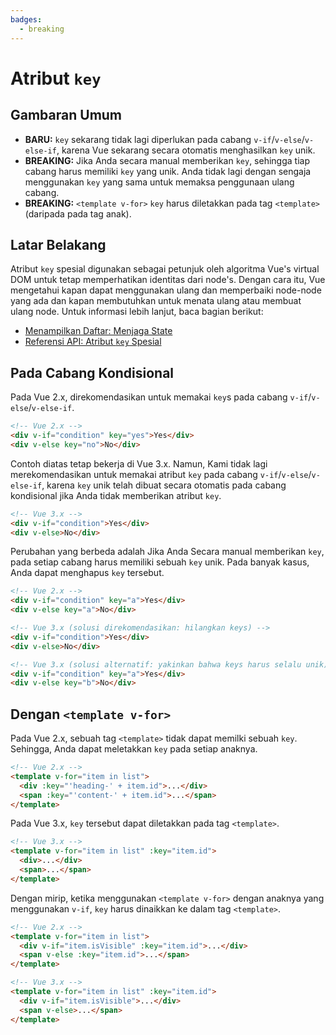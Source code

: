 ```yaml
---
badges:
  - breaking
---
```


# Atribut `key` <MigrationBadges :badges="$frontmatter.badges" />

## Gambaran Umum

- **BARU:** `key` sekarang tidak lagi diperlukan pada cabang `v-if`/`v-else`/`v-else-if`, karena Vue sekarang secara otomatis menghasilkan `key` unik.
 - **BREAKING:** Jika Anda secara manual memberikan `key`, sehingga tiap cabang harus memiliki `key` yang unik. Anda tidak lagi dengan sengaja menggunakan `key` yang sama untuk memaksa penggunaan ulang cabang.
- **BREAKING:** `<template v-for>` `key` harus diletakkan pada tag `<template>` (daripada pada tag anak).

## Latar Belakang

Atribut `key` spesial digunakan sebagai petunjuk oleh algoritma Vue's virtual DOM untuk tetap memperhatikan identitas dari node's. Dengan cara itu, Vue mengetahui kapan dapat menggunakan ulang dan memperbaiki node-node yang ada dan kapan membutuhkan untuk menata ulang atau membuat ulang node. Untuk informasi lebih lanjut, baca bagian berikut:

- [Menampilkan Daftar: Menjaga State](/guide/list.html#maintaining-state)
- [Referensi API: Atribut `key` Spesial](/api/special-attributes.html#key)

## Pada Cabang Kondisional

Pada Vue 2.x, direkomendasikan untuk memakai `key`s pada cabang `v-if`/`v-else`/`v-else-if`.

```html
<!-- Vue 2.x -->
<div v-if="condition" key="yes">Yes</div>
<div v-else key="no">No</div>
```

Contoh diatas tetap bekerja di Vue 3.x. Namun, Kami tidak lagi merekomendasikan untuk memakai atribut `key` pada cabang `v-if`/`v-else`/`v-else-if`, karena `key` unik telah dibuat secara otomatis pada cabang kondisional jika Anda tidak memberikan atribut `key`.

```html
<!-- Vue 3.x -->
<div v-if="condition">Yes</div>
<div v-else>No</div>
```

Perubahan yang berbeda adalah Jika Anda Secara manual memberikan `key`, pada setiap cabang harus memiliki sebuah `key` unik. Pada banyak kasus, Anda dapat menghapus `key` tersebut.

```html
<!-- Vue 2.x -->
<div v-if="condition" key="a">Yes</div>
<div v-else key="a">No</div>

<!-- Vue 3.x (solusi direkomendasikan: hilangkan keys) -->
<div v-if="condition">Yes</div>
<div v-else>No</div>

<!-- Vue 3.x (solusi alternatif: yakinkan bahwa keys harus selalu unik) -->
<div v-if="condition" key="a">Yes</div>
<div v-else key="b">No</div>
```

## Dengan `<template v-for>`

Pada Vue 2.x, sebuah tag `<template>` tidak dapat memilki sebuah `key`. Sehingga, Anda dapat meletakkan `key` pada setiap anaknya.

```html
<!-- Vue 2.x -->
<template v-for="item in list">
  <div :key="'heading-' + item.id">...</div>
  <span :key="'content-' + item.id">...</span>
</template>
```

Pada Vue 3.x, `key` tersebut dapat diletakkan pada tag `<template>`.

```html
<!-- Vue 3.x -->
<template v-for="item in list" :key="item.id">
  <div>...</div>
  <span>...</span>
</template>
```

Dengan mirip, ketika menggunakan `<template v-for>` dengan anaknya yang menggunakan `v-if`, `key` harus dinaikkan ke dalam tag `<template>`.

```html
<!-- Vue 2.x -->
<template v-for="item in list">
  <div v-if="item.isVisible" :key="item.id">...</div>
  <span v-else :key="item.id">...</span>
</template>

<!-- Vue 3.x -->
<template v-for="item in list" :key="item.id">
  <div v-if="item.isVisible">...</div>
  <span v-else>...</span>
</template>
```
